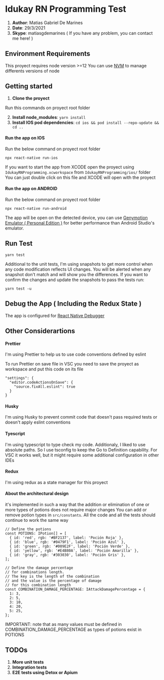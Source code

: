 # Idukay RN Programming Test

1. **Author**: Matias Gabriel De Marines
2. **Date**: 29/3/2021
3. **Skype**: matiasgdemarines ( If you have any problem, you can contact me here! )

## Environment Requirements

This proyect requires node version >=12 
You can use [NVM](https://github.com/nvm-sh/nvm) to manage differents versions of node

## Getting started

1. **Clone the proyect**

Run this commands on proyect root folder

2. **Install node_modules**: `yarn install`
3. **Install IOS pod dependencies**: `cd ios && pod install --repo-update && cd ..`

#### Run the app on IOS

Run the below command on proyect root folder

```
npx react-native run-ios
```

If you want to start the app from XCODE open the proyect using `IdukayRNProgramming.xcworkspace` from `IdukayRNProgramming/ios/` folder
You can just double click on this file and XCODE will open with the proyect

#### Run the app on ANDROID

Run the below command on proyect root folder

```
npx react-native run-android
```

The app will be open on the detected device, you can use [Genymotion Emulator ( Personal Edition )](https://www.genymotion.com/fun-zone/) for better performance than Android Studio's emulator.
   

## Run Test  

```
yarn test
```

Additional to the unit tests, I'm using snapshots to get more control when any code modification reflects UI changes. You will be alerted when any snapshot don't match and will show you the differences.
If you want to confirm the changes and update the snapshots to pass the tests run:

```
yarn test -u
```

## Debug the App ( Including the Redux State )

The app is configured for [React Native Debugger](https://github.com/jhen0409/react-native-debugger)


## Other Considerartions

#### Prettier

I'm using Prettier to help us to use code conventions defined by eslint

To run Prettier on save file in VSC you need to save the proyect as workspace and put this code on its file

```
"settings": {
  "editor.codeActionsOnSave": {
    "source.fixAll.eslint": true
  }
}
```

#### Husky

I'm using Husky to prevent commit code that doesn't pass required tests or doesn't apply eslint conventions

#### Tyescript

I'm using typescript to type check my code. Additionaly, I liked to use absolute paths. So I use tsconfig to keep the Go to Definition capability. For VSC it works well, but it might require some additional configuration in other IDEs

#### Redux

I'm using redux as a state manager for this proyect

#### About the architectural design

it's implemented in such a way that the addition or elimination of one or more types of potions does not require major changes
You can add or remove potion types in `src/constants`. All the code and all the tests should continue to work the same way

```
// Define the potions
const POTIONS: IPotion[] = [
  { id: 'red', rgb: '#BF2137', label: 'Poción Roja' },
  { id: 'blue', rgb: '#0479F1', label: 'Poción Azul' },
  { id: 'green', rgb: '#009E2F', label: 'Poción Verde' },
  { id: 'yellow', rgb: '#E4B80A', label: 'Poción Amarilla' },
  { id: 'gray', rgb: '#303030', label: 'Poción Gris' },
];

// Define the damage percentage
// for combinations length.
// The key is the length of the combination
// and the value is the percentage of damage
// for this combination length
const COMBINATION_DAMAGE_PERCENTAGE: IAttackDamagePercentage = {
  1: 3,
  2: 5,
  3: 10,
  4: 20,
  5: 25,
};
```

IMPORTANT: note that as many values must be defined in COMBINATION_DAMAGE_PERCENTAGE as types of potions exist in POTIONS

## TODOs

1. **More unit tests**
2. **Integration tests**
2. **E2E tests using Detox or Apium**